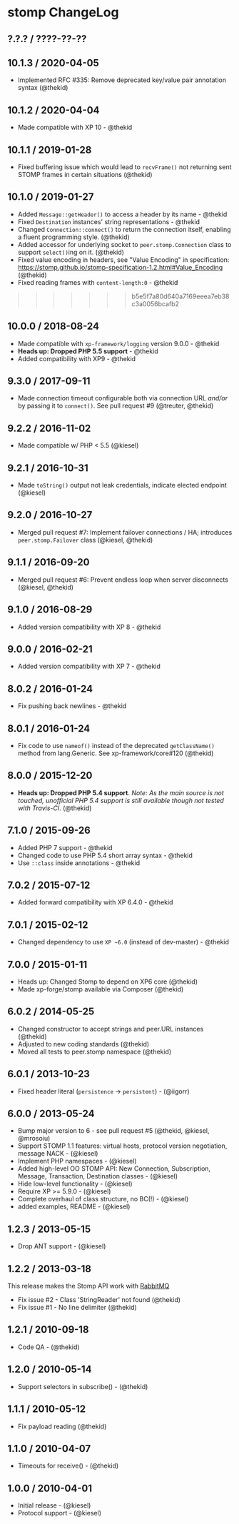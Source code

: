 stomp ChangeLog
========================================================================

## ?.?.? / ????-??-??

## 10.1.3 / 2020-04-05

* Implemented RFC #335: Remove deprecated key/value pair annotation syntax
  (@thekid)

## 10.1.2 / 2020-04-04

* Made compatible with XP 10 - @thekid

## 10.1.1 / 2019-01-28

* Fixed buffering issue which would lead to `recvFrame()` not returning
  sent STOMP frames in certain situations
  (@thekid)

## 10.1.0 / 2019-01-27

* Added `Message::getHeader()` to access a header by its name - @thekid
* Fixed `Destination` instances' string representations - @thekid
* Changed `Connection::connect()` to return the connection itself,
  enabling a fluent programming style.
  (@thekid)
* Added accessor for underlying socket to `peer.stomp.Connection` class
  to support `select()`ing on it.
  (@thekid)
* Fixed value encoding in headers, see "Value Encoding" in specification:
  https://stomp.github.io/stomp-specification-1.2.html#Value_Encoding
  (@thekid)
* Fixed reading frames with `content-length:0` - @thekid
>>>>>>> b5e5f7a80d640a7169eeea7eb38c3a0056bcafb2

## 10.0.0 / 2018-08-24

* Made compatible with `xp-framework/logging` version 9.0.0 - @thekid
* **Heads up: Dropped PHP 5.5 support** - @thekid
* Added compatibility with XP9 - @thekid

## 9.3.0 / 2017-09-11

* Made connection timeout configurable both via connection URL *and/or* by
  passing it to `connect()`. See pull request #9
  (@treuter, @thekid)

## 9.2.2 / 2016-11-02

* Made compatible w/ PHP < 5.5
  (@kiesel)

## 9.2.1 / 2016-10-31

* Made `toString()` output not leak credentials, indicate elected endpoint
  (@kiesel)

## 9.2.0 / 2016-10-27

* Merged pull request #7: Implement failover connections / HA; introduces
  `peer.stomp.Failover` class
  (@kiesel, @thekid)

## 9.1.1 / 2016-09-20

* Merged pull request #6: Prevent endless loop when server disconnects
  (@kiesel, @thekid)

## 9.1.0 / 2016-08-29

* Added version compatibility with XP 8 - @thekid

## 9.0.0 / 2016-02-21

* Added version compatibility with XP 7 - @thekid

## 8.0.2 / 2016-01-24

* Fix pushing back newlines - @thekid

## 8.0.1 / 2016-01-24

* Fix code to use `nameof()` instead of the deprecated `getClassName()`
  method from lang.Generic. See xp-framework/core#120
  (@thekid)

## 8.0.0 / 2015-12-20

* **Heads up: Dropped PHP 5.4 support**. *Note: As the main source is not
  touched, unofficial PHP 5.4 support is still available though not tested
  with Travis-CI*.
  (@thekid)

## 7.1.0 / 2015-09-26

* Added PHP 7 support - @thekid
* Changed code to use PHP 5.4 short array syntax - @thekid
* Use `::class` inside annotations - @thekid

## 7.0.2 / 2015-07-12

* Added forward compatibility with XP 6.4.0 - @thekid

## 7.0.1 / 2015-02-12

* Changed dependency to use `XP ~6.0` (instead of dev-master) - @thekid

## 7.0.0 / 2015-01-11

* Heads up: Changed Stomp to depend on XP6 core (@thekid)
* Made xp-forge/stomp available via Composer (@thekid)

## 6.0.2 / 2014-05-25

* Changed constructor to accept strings and peer.URL instances (@thekid)
* Adjusted to new coding standards (@thekid)
* Moved all tests to peer.stomp namespace (@thekid)

## 6.0.1 / 2013-10-23

* Fixed header literal (`persistence` -> `persistent`) - (@iigorr)

## 6.0.0 / 2013-05-24

* Bump major version to 6 - see pull request #5 (@thekid, @kiesel, @mrosoiu)
* Support STOMP 1.1 features: virtual hosts, protocol version negotiation,
  message NACK - (@kiesel)
* Implement PHP namespaces - (@kiesel)
* Added high-level OO STOMP API: New Connection, Subscription, Message,
  Transaction, Destination classes - (@kiesel)
* Hide low-level functionality - (@kiesel)
* Require XP >= 5.9.0 - (@kiesel)
* Complete overhaul of class structure, no BC(!) - (@kiesel)
* added examples, README - (@kiesel)

## 1.2.3 / 2013-05-15

* Drop ANT support - (@kiesel)

## 1.2.2 / 2013-03-18
This release makes the Stomp API work with [RabbitMQ](http://www.rabbitmq.com/)

* Fix issue #2 - Class 'StringReader' not found (@thekid)
* Fix issue #1 - No line delimiter (@thekid)

## 1.2.1 / 2010-09-18

* Code QA - (@thekid)

## 1.2.0 / 2010-05-14

* Support selectors in subscribe() - (@thekid)

## 1.1.1 / 2010-05-12 

* Fix payload reading (@thekid)

## 1.1.0 / 2010-04-07

* Timeouts for receive() - (@thekid)

## 1.0.0 / 2010-04-01

* Initial release - (@kiesel)
* Protocol support - (@kiesel)